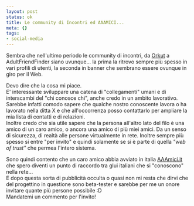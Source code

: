 ```yaml
--- 
layout: post
status: ok
title: Le community di Incontri ed AAAMICI...
meta: {}
tags: 
- social-media
---
```

 Sembra che nell'ultimo periodo le community di incontri, da <a href="http://www.orkut.com/">Orkut</a> a AdultFriendFinder siano uvunque... la prima la ritrovo sempre più spesso in vari profili di utenti, la seconda in banner che sembrano essere ovunque in giro per il Web.  
  
 Devo dire che la cosa mi piace.  
 E' interessante sviluppare una catena di "collegamenti" umani e di interscambi del "chi conosce chi", anche credo in un ambito lavorativo. Sarebbe infatti comodo sapere che qualche nostro conoscente lavora o ha lavorato nella ditta X e che all'occorrenza posso contattarlo per ampliare la mia lista di contatti e di relazioni.  
 Inoltre credo che sia utile sapere che la persona all'altro lato del filo è una amico di un caro amico, o ancora una amico di più miei amici. Da un senso di sicurezza, di realtà alle persone virtualmente in rete. Inoltre sempre più spesso si entre "per invito" e quindi solamente se si è parte di quella <i>"web of trust"</i> che permea l'intero sistema.  
  
 Sono quindi contento che un caro amico abbia avviato in italia <a href="http://www.aaamici.it/">AAAmici.it</a> che spero diventi un punto di raccordo tra glui italiani che si "conoscono" nella rete...  
 E dopo questa sorta di pubblicità occulta o quasi non mi resta che dirvi che del progettino in questione sono beta-tester e sarebbe per me un onore invitare quante più persone possibile :D  
 Mandatemi un commento per l'invito!
